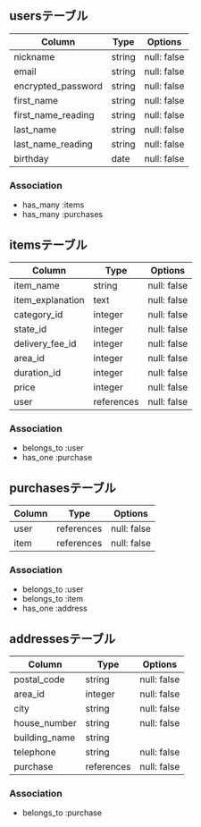 ## usersテーブル

| Column | Type       | Options                        |
| ------ | ---------- | ------------------------------ |
| nickname   | string | null: false|
| email  | string | null: false| unique: true|
| encrypted_password   | string | null: false|
| first_name   | string | null: false|
| first_name_reading  | string | null: false|
| last_name   | string | null: false|
| last_name_reading  | string | null: false|
| birthday | date | null: false|


### Association
- has_many :items
- has_many :purchases


## itemsテーブル

| Column | Type       | Options                        |
| ------ | ---------- | ------------------------------ |
| item_name  | string | null: false|
| item_explanation   | text | null: false|
| category_id  | integer | null: false|
| state_id  | integer | null: false|
| delivery_fee_id  | integer | null: false|
| area_id  | integer | null: false|
| duration_id  | integer | null: false|
| price  | integer | null: false|
| user | references | null: false| foreign_key: true|

### Association
- belongs_to :user
- has_one :purchase


## purchasesテーブル

| Column | Type       | Options                        |
| ------ | ---------- | ------------------------------ |
| user   | references | null: false| foreign_key: true|
| item  | references | null: false| foreign_key: true|

### Association
- belongs_to :user
- belongs_to :item
- has_one :address


## addressesテーブル

| Column | Type       | Options                        |
| ------ | ---------- | ------------------------------ |
| postal_code   | string | null: false| foreign_key: true|
| area_id  | integer | null: false| foreign_key: true|
| city  | string | null: false|
| house_number  | string | null: false|
| building_name  | string |
| telephone | string | null: false|
| purchase | references | null: false| foreign_key: true|

### Association
- belongs_to :purchase